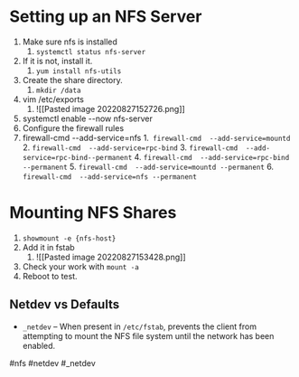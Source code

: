 # Setting up an NFS Server
1. Make sure nfs is installed
	1. `systemctl status nfs-server`
2. If it is not, install it.
	1. `yum install nfs-utils`
3. Create the share directory.
	1. `mkdir /data`
4. vim /etc/exports
	1. ![[Pasted image 20220827152726.png]]
5. systemctl enable --now nfs-server
6. Configure the firewall rules
7. firewall-cmd  --add-service=nfs
	1.` firewall-cmd  --add-service=mountd`
	2. `firewall-cmd  --add-service=rpc-bind`
	3. `firewall-cmd  --add-service=rpc-bind--permanent`
	4. `firewall-cmd  --add-service=rpc-bind --permanent`
	5. `firewall-cmd  --add-service=mountd --permanent`
	6. `firewall-cmd  --add-service=nfs --permanent`


# Mounting NFS Shares
1. `showmount -e {nfs-host}`
2. Add it in fstab
	1. ![[Pasted image 20220827153428.png]]
3. Check your work with `mount -a`
4. Reboot to test. 

## Netdev vs Defaults
-   `_netdev` – When present in `/etc/fstab`, prevents the client from attempting to mount the NFS file system until the network has been enabled.

#nfs #netdev #_netdev